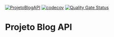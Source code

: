 [![ProjetoBlogAPI](https://github.com/danielso2007/projetoblog/actions/workflows/main.yml/badge.svg)](https://github.com/danielso2007/projetoblog/actions/workflows/main.yml)
[![codecov](https://codecov.io/gh/danielso2007/projetoblog/branch/main/graph/badge.svg?token=AOTpA7Jnhx)](https://codecov.io/gh/danielso2007/projetoblog)
[![Quality Gate Status](https://sonarcloud.io/api/project_badges/measure?project=danielso2007_projetoblog&metric=alert_status)](https://sonarcloud.io/dashboard?id=danielso2007_projetoblog)

# Projeto Blog API
